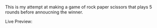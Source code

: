 This is my attempt at making a game of rock paper scissors that plays 5 rounds before annoucning the winner. 

Live Preview:
